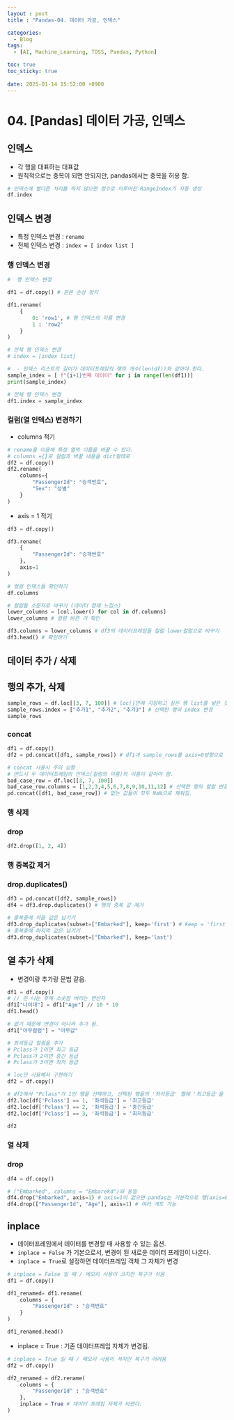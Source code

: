 ```yaml
---
layout : post
title : "Pandas-04. 데이터 가공, 인덱스"

categories:
  - Blog
tags:
  - [AI, Machine_Learning, TOSS, Pandas, Python]

toc: true
toc_sticky: true
 
date: 2025-01-14 15:52:00 +0900
---
```


# 04. [Pandas] 데이터 가공, 인덱스

## 인덱스
- 각 행을 대표하는 대표값
- 원칙적으로는 중복이 되면 안되지만, pandas에서는 중복을 허용 함.
  
```python
# 인덱스에 별다른 처리를 하지 않으면 정수로 이루어진 RangeIndex가 자동 생성
df.index
```
## 인덱스 변경 
- 특정 인덱스 변경 : `rename`
- 전체 인덱스 변경 : `index = [ index list ]`

### 행 인덱스 변경
```python
#  행 인덱스 변경

df1 = df.copy() # 원본 손상 방지

df1.rename( 
    {
        0: 'row1', # 행 인덱스의 이름 변경 
        1 : 'row2'
    }
)
```

```python
# 전체 행 인덱스 변경
# index = [index list]

#  - 인덱스 리스트의 길이가 데이터프레임의 행의 개수(len(df))와 같아야 한다.
sample_index = [ f"{i+1}번째 데이터" for i in range(len(df1))]
print(sample_index)

# 전체 행 인덱스 변경
df1.index = sample_index
```
### 컬럼(열 인덱스) 변경하기

- columns 적기 
```python
# rename을 이용해 특정 열의 이름을 바꿀 수 있다.
# columns ={}로 컬럼과 바꿀 내용을 dict형태로
df2 = df.copy()
df2.rename(
    columns={
        "PassengerId": "승객번호",
        "Sex": "성별"
    }
)
```
- axis = 1 적기

```python
df3 = df.copy()

df3.rename(
    {
        "PassengerId": "승객번호"
    },
    axis=1
)
```

```python
# 컬럼 인덱스들 확인하기
df.columns
```
```python
# 컬럼들 소문자로 바꾸기 (데이터 정제 느낌스)
lower_columns = [col.lower() for col in df.columns]
lower_columns # 컬럼 바뀐 거 확인

df3.columns = lower_columns # df3의 데이터프레임들 컬럼 lower컬럼으로 바꾸기
df3.head() # 확인하기
```
## 데이터 추가 / 삭제

## 행의 추가, 삭제
```Python
sample_rows = df.loc[[3, 7, 100]] # loc[]안에 지정하고 싶은 행 list를 넣은 것
sample_rows.index = ["추가1", "추가2", "추가3"] # 선택한 행의 index 변경
sample_rows
```
### concat
```python
df1 = df.copy()
df2 = pd.concat([df1, sample_rows]) # df1과 sample_rows를 axis=0방향으로 결합
```
```python
# concat 사용시 주의 상항
# 반드시 두 데이터프레임의 인덱스(컬럼의 이름)의 이름이 같아야 함. 
bad_case_row = df.loc[[3, 7, 100]]
bad_case_row.columns = [1,2,3,4,5,6,7,8,9,10,11,12] # 선택한 행의 컬럼 변경
pd.concat([df1, bad_case_row]) # 없는 값들이 모두 NaN으로 채워짐.
```

### 행 삭제
### drop
```python
df2.drop([1, 2, 4])
```
### 행 중복값 제거
### drop.duplicates()
```python
df3 = pd.concat([df2, sample_rows])
df4 = df3.drop.duplicates() # 행의 중복 값 제거 
```
```python
# 중복중에 처음 값은 남기기
df3.drop_duplicates(subset=["Embarked"], keep='first') # keep = 'first'가 기본 값
# 중복중에 마지막 값은 남기기
df3.drop_duplicates(subset=["Embarked"], keep='last')
```
## 열 추가 삭제 
- 변경이랑 추가랑 문법 같음. 

```python
df1 = df.copy()
# // 은 나눈 후에 소숫점 버리는 연산자
df1["나이대"] = df1["Age"] // 10 * 10 
df1.head()
```
```python
# 없기 때문에 변경이 아니라 추가 됨.
df1["아무컬럼"] = "아무값" 
```
```python
# 좌석등급 컬럼을 추가
# Pclass가 1이면 최고 등급
# Pclass가 2이면 중간 등급
# Pclass가 3이면 최저 등급

# loc만 사용해서 구현하기
df2 = df.copy()

# df2에서 "Pclass"가 1인 행을 선택하고, 선택된 행들의 '좌석등급' 열에 '최고등급'을 할당함.
df2.loc[df['Pclass'] == 1, '좌석등급'] = '최고등급'
df2.loc[df['Pclass'] == 2, '좌석등급'] = '중간등급'
df2.loc[df['Pclass'] == 3, '좌석등급'] = '최저등급'

df2
```
### 열 삭제 
### drop

```python
df4 = df.copy()

# ("Embarked", columns = "Embarekd")와 동일 
df4.drop("Embarked", axis=1) # axis=1이 없으면 pandas는 기본적으로 행(axis=0)을 삭제하려 시도함.
df4.drop(["PassengerId", "Age"], axis=1) # 여러 개도 가능
```

## inplace
- 데이터프레임에서 데이터를 변경할 때 사용할 수 있는 옵션.
- `inplace = False` 가 기본으로서, 변경이 된 새로운 데이터 프레임이 나온다.
- `inplace = True`로 설정하면 데이터프레임 객체 그 자체가 변경

```python
# inplace = False 일 때 / 메모리 사용이 크지만 복구가 쉬움
df1 = df.copy()

df1_renamed= df1.rename(
    columns = {
        "PassengerId" : "승객번호"
    }
)

df1_renamed.head()
```

- inplace = True : 기존 데이터프레임 자체가 변경됨.

```python
# inplace = True 일 때 / 메모리 사용이 적지만 복구가 어려움
df2 = df.copy()

df2_renamed = df2.rename(
    columns = {
        "PassengerId" : "승객번호"
    },
    inplace = True # 데이터 프레임 자체가 바뀐다.
)

```